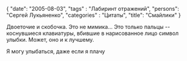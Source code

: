 {
   "date": "2005-08-03",
   "tags" : "Лабиринт отражений",
   "persons": "Сергей Лукьяненко",
   "categories" : "Цитаты",
   "title": "Смайлики"
}

Двоеточие и скобочка. Это не мимика... Это только пальцы -- коснувшиеся клавиатуры, вбившие в нарисованное лицо символ улыбки. Может, оно и к лучшему.

Я могу улыбаться, даже если я плачу
